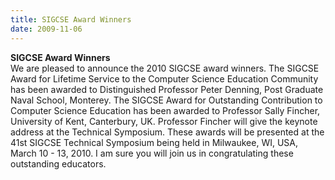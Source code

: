 ```yaml
---
title: SIGCSE Award Winners
date: 2009-11-06
---
```


**SIGCSE Award Winners**\
We are pleased to announce the 2010 SIGCSE award winners. The SIGCSE
Award for Lifetime Service to the Computer Science Education Community
has been awarded to Distinguished Professor Peter Denning, Post Graduate
Naval School, Monterey. The SIGCSE Award for Outstanding Contribution to
Computer Science Education has been awarded to Professor Sally Fincher,
University of Kent, Canterbury, UK. Professor Fincher will give the
keynote address at the Technical Symposium. These awards will be
presented at the 41st SIGCSE Technical Symposium being held in
Milwaukee, WI, USA, March 10 - 13, 2010. I am sure you will join us in
congratulating these outstanding educators.
